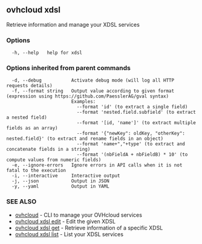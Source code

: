 ## ovhcloud xdsl

Retrieve information and manage your XDSL services

### Options

```
  -h, --help   help for xdsl
```

### Options inherited from parent commands

```
  -d, --debug           Activate debug mode (will log all HTTP requests details)
  -f, --format string   Output value according to given format (expression using https://github.com/PaesslerAG/gval syntax)
                        Examples:
                          --format 'id' (to extract a single field)
                          --format 'nested.field.subfield' (to extract a nested field)
                          --format '[id, 'name']' (to extract multiple fields as an array)
                          --format '{"newKey": oldKey, "otherKey": nested.field}' (to extract and rename fields in an object)
                          --format 'name+","+type' (to extract and concatenate fields in a string)
                          --format '(nbFieldA + nbFieldB) * 10' (to compute values from numeric fields)
  -e, --ignore-errors   Ignore errors in API calls when it is not fatal to the execution
  -i, --interactive     Interactive output
  -j, --json            Output in JSON
  -y, --yaml            Output in YAML
```

### SEE ALSO

* [ovhcloud](ovhcloud.md)	 - CLI to manage your OVHcloud services
* [ovhcloud xdsl edit](ovhcloud_xdsl_edit.md)	 - Edit the given XDSL
* [ovhcloud xdsl get](ovhcloud_xdsl_get.md)	 - Retrieve information of a specific XDSL
* [ovhcloud xdsl list](ovhcloud_xdsl_list.md)	 - List your XDSL services

